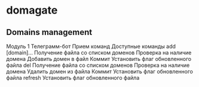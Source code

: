 # domagate
Domains management
---
Модуль 1
  Телеграмм-бот
  Прием команд
    Доступные команды
      add <domain> [domain]...
        Получение файла со списком доменов
        Проверка на наличие домена
        Добавить домен в файл
        Коммит
        Установить флаг обновленного файла
      del <domain>
        Получение файла со списком доменов
        Проверка на наличие домена
        Удалить домен из файла
        Коммит
        Установить флаг обновленного файла
      refresh
        Установить флаг обновленного файла
    
    
